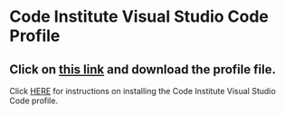 # Code Institute Visual Studio Code Profile

## Click on [this link](https://github.com/Code-Institute-Org/VS-Code-Profile?tab=readme-ov-file) and download the profile file. ##

Click [HERE]([https://docs.google.com/presentation/d/1mRaq8-LTPECTi-eOqNT_eLG5hYlkIa_NapTC4-uHaUk/edit?usp=sharing](https://github.com/Code-Institute-Org/CI_VSCode_Profile)) for instructions on installing the Code Institute Visual Studio Code profile.

